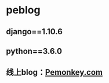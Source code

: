 # peblog



## django==1.10.6
## python==3.6.0




## 线上blog：[Pemonkey.com](http://www.pemonkey.com/blog/) 

